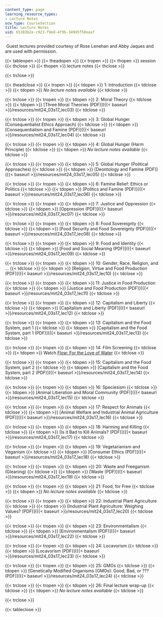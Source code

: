 ```yaml
---
content_type: page
learning_resource_types:
- Lecture Notes
ocw_type: CourseSection
title: Lecture Notes
uid: 65383b2e-c923-f9e8-4f9b-349d5f58eaaf
---
```


 Guest lectures provided courtesy of Rose Lenehan and Abby Jaques and are used with permission.

{{< tableopen >}}
{{< theadopen >}}
{{< tropen >}}
{{< thopen >}}
session
{{< thclose >}}
{{< thopen >}}
lecture notes
{{< thclose >}}

{{< trclose >}}

{{< theadclose >}}
{{< tropen >}}
{{< tdopen >}}
1: Introduction
{{< tdclose >}}
{{< tdopen >}}
_No lecture notes available_
{{< tdclose >}}

{{< trclose >}}
{{< tropen >}}
{{< tdopen >}}
2: Moral Theory
{{< tdclose >}}
{{< tdopen >}}
[Three Moral Theories (PDF)]({{< baseurl >}}/resources/mit24_03s17_lec03)
{{< tdclose >}}

{{< trclose >}}
{{< tropen >}}
{{< tdopen >}}
3: Global Hunger (Consequentialist Ethics Approach)
{{< tdclose >}}
{{< tdopen >}}
[Consequentialism and Famine (PDF)]({{< baseurl >}}/resources/mit24_03s17_lec04)
{{< tdclose >}}

{{< trclose >}}
{{< tropen >}}
{{< tdopen >}}
4: Global Hunger (Harm Principle)
{{< tdclose >}}
{{< tdopen >}}
_No lecture notes available_
{{< tdclose >}}

{{< trclose >}}
{{< tropen >}}
{{< tdopen >}}
5: Global Hunger (Political Approaches)
{{< tdclose >}}
{{< tdopen >}}
[Deontology and Famine (PDF)]({{< baseurl >}}/resources/mit24_03s17_lec05)
{{< tdclose >}}

{{< trclose >}}
{{< tropen >}}
{{< tdopen >}}
6: Famine Relief: Ethics or Politics
{{< tdclose >}}
{{< tdopen >}}
[Politics and Famine (PDF)]({{< baseurl >}}/resources/mit24_03s17_lec06)
{{< tdclose >}}

{{< trclose >}}
{{< tropen >}}
{{< tdopen >}}
7: Justice and Oppression
{{< tdclose >}}
{{< tdopen >}}
[Oppression (PDF)]({{< baseurl >}}/resources/mit24_03s17_lec07)
{{< tdclose >}}

{{< trclose >}}
{{< tropen >}}
{{< tdopen >}}
8: Food Sovereignty
{{< tdclose >}}
{{< tdopen >}}
[Food Security and Food Sovereignty (PDF)]({{< baseurl >}}/resources/mit24_03s17_lec08)
{{< tdclose >}}

{{< trclose >}}
{{< tropen >}}
{{< tdopen >}}
9: Food and Identity
{{< tdclose >}}
{{< tdopen >}}
[Food and Social Meaning (PDF)]({{< baseurl >}}/resources/mit24_03s17_lec09)
{{< tdclose >}}

{{< trclose >}}
{{< tropen >}}
{{< tdopen >}}
10: Gender, Race, Religion, and ...
{{< tdclose >}}
{{< tdopen >}}
[Religion, Virtue and Food Production (PDF)]({{< baseurl >}}/resources/mit24_03s17_lec10)
{{< tdclose >}}

{{< trclose >}}
{{< tropen >}}
{{< tdopen >}}
11: Justice in Food Production
{{< tdclose >}}
{{< tdopen >}}
[Justice and Food Production (PDF)]({{< baseurl >}}/resources/mit24_03s17_lec11)
{{< tdclose >}}

{{< trclose >}}
{{< tropen >}}
{{< tdopen >}}
12: Capitalism and Liberty
{{< tdclose >}}
{{< tdopen >}}
[Capitalism and Liberty (PDF)]({{< baseurl >}}/resources/mit24_03s17_lec12)
{{< tdclose >}}

{{< trclose >}}
{{< tropen >}}
{{< tdopen >}}
13: Capitalism and the Food System, part 1
{{< tdclose >}}
{{< tdopen >}}
[Capitalism and the Food System, part 1 (PDF)]({{< baseurl >}}/resources/mit24_03s17_lec13)
{{< tdclose >}}

{{< trclose >}}
{{< tropen >}}
{{< tdopen >}}
14: Film Screening
{{< tdclose >}}
{{< tdopen >}}
Watch [Flow: For the Love of Water](http://www.imdb.com/title/tt1149583/)
{{< tdclose >}}

{{< trclose >}}
{{< tropen >}}
{{< tdopen >}}
15: Capitalism and the Food System, part 2
{{< tdclose >}}
{{< tdopen >}}
[Capitalism and the Food System, part 2 (PDF)]({{< baseurl >}}/resources/mit24_03s17_lec14)
{{< tdclose >}}

{{< trclose >}}
{{< tropen >}}
{{< tdopen >}}
16: Speciesism
{{< tdclose >}}
{{< tdopen >}}
[Animal Liberation and Moral Community (PDF)]({{< baseurl >}}/resources/mit24_03s17_lec15)
{{< tdclose >}}

{{< trclose >}}
{{< tropen >}}
{{< tdopen >}}
17: Respect for Animals
{{< tdclose >}}
{{< tdopen >}}
[Animal Welfare and Industrial Animal Agriculture (PDF)]({{< baseurl >}}/resources/mit24_03s17_lec16)
{{< tdclose >}}

{{< trclose >}}
{{< tropen >}}
{{< tdopen >}}
18: Harming and Killing
{{< tdclose >}}
{{< tdopen >}}
[Is it Bad to Kill Animals? (PDF)]({{< baseurl >}}/resources/mit24_03s17_lec17)
{{< tdclose >}}

{{< trclose >}}
{{< tropen >}}
{{< tdopen >}}
19: Vegetarianism and Veganism
{{< tdclose >}}
{{< tdopen >}}
[Consumer Ethics (PDF)]({{< baseurl >}}/resources/mit24_03s17_lec18)
{{< tdclose >}}

{{< trclose >}}
{{< tropen >}}
{{< tdopen >}}
20: ﻿Waste and Freeganism (Gleaning)
{{< tdclose >}}
{{< tdopen >}}
[Waste (PDF)]({{< baseurl >}}/resources/mit24_03s17_lec19)
{{< tdclose >}}

{{< trclose >}}
{{< tropen >}}
{{< tdopen >}}
21: Food, for Free
{{< tdclose >}}
{{< tdopen >}}
_No lecture notes available_
{{< tdclose >}}

{{< trclose >}}
{{< tropen >}}
{{< tdopen >}}
22: Industrial Plant Agriculture
{{< tdclose >}}
{{< tdopen >}}
[Industrial Plant Agriculture: Weighing Values? (PDF)]({{< baseurl >}}/resources/mit24_03s17_lec20)
{{< tdclose >}}

{{< trclose >}}
{{< tropen >}}
{{< tdopen >}}
23: Environmentalism
{{< tdclose >}}
{{< tdopen >}}
[Environmentalism (PDF)]({{< baseurl >}}/resources/mit24_03s17_lec22)
{{< tdclose >}}

{{< trclose >}}
{{< tropen >}}
{{< tdopen >}}
24: Locavorism
{{< tdclose >}}
{{< tdopen >}}
[Locavorism (PDF)]({{< baseurl >}}/resources/mit24_03s17_lec23)
{{< tdclose >}}

{{< trclose >}}
{{< tropen >}}
{{< tdopen >}}
25: GMOs
{{< tdclose >}}
{{< tdopen >}}
[Genetically Modified Organisms (GMOs): Good, Bad, or ??? (PDF)]({{< baseurl >}}/resources/mit24_03s17_lec24)
{{< tdclose >}}

{{< trclose >}}
{{< tropen >}}
{{< tdopen >}}
26: Final lecture wrap-up
{{< tdclose >}}
{{< tdopen >}}
_No lecture notes available_
{{< tdclose >}}

{{< trclose >}}

{{< tableclose >}}